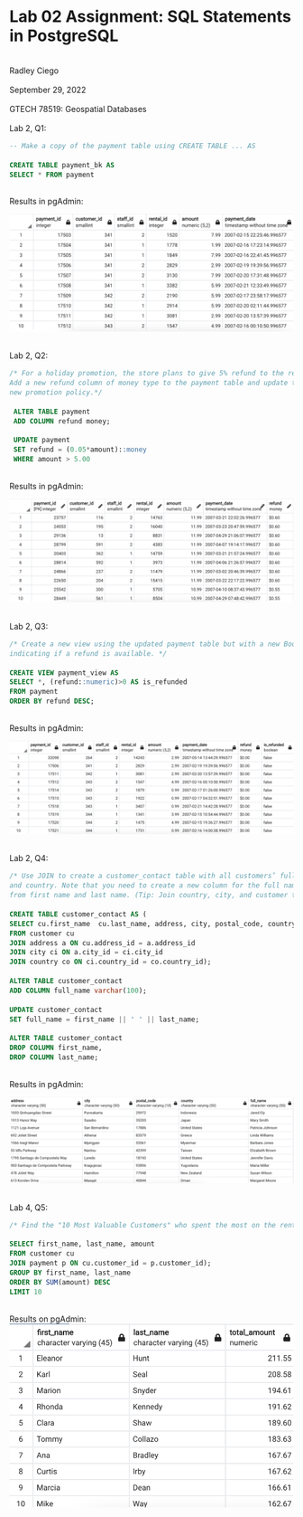 # Lab 02 Assignment: SQL Statements in PostgreSQL
<br> Radley Ciego <br>
<br> September 29, 2022 <br>
<br> GTECH 78519: Geospatial Databases <br>
<br> Lab 2, Q1: <br>

```sql
-- Make a copy of the payment table using CREATE TABLE ... AS

CREATE TABLE payment_bk AS
SELECT * FROM payment 
```

<br> Results in pgAdmin: <br>

![Lab 2, Q1 Results:](img/q1.png)

<br> Lab 2, Q2: <br>

```sql
/* For a holiday promotion, the store plans to give 5% refund to the rental payment that is greater than $5.00. 
Add a new refund column of money type to the payment table and update the column values according to this
new promotion policy.*/ 

 ALTER TABLE payment
 ADD COLUMN refund money;

 UPDATE payment
 SET refund = (0.05*amount)::money
 WHERE amount > 5.00
```

<br> Results in pgAdmin: <br>

![Lab 2, Q2 Results:](img/q2.png)

<br> Lab 2, Q3: <br>

```sql
/* Create a new view using the updated payment table but with a new Boolean column is_refunded 
indicating if a refund is available. */

CREATE VIEW payment_view AS 
SELECT *, (refund::numeric)>0 AS is_refunded
FROM payment
ORDER BY refund DESC;
```

<br> Results in pgAdmin: <br>

![Lab 2, Q3 Results:](img/q3.png)

<br>Lab 2, Q4: <br>

```sql
/* Use JOIN to create a customer_contact table with all customers’ full name, address, city, zip code, 
and country. Note that you need to create a new column for the full name and update its values
from first name and last name. (Tip: Join country, city, and customer tables) */

CREATE TABLE customer_contact AS (
SELECT cu.first_name  cu.last_name, address, city, postal_code, country
FROM customer cu
JOIN address a ON cu.address_id = a.address_id
JOIN city ci ON a.city_id = ci.city_id
JOIN country co ON ci.country_id = co.country_id);

ALTER TABLE customer_contact
ADD COLUMN full_name varchar(100);

UPDATE customer_contact
SET full_name = first_name || ' ' || last_name;

ALTER TABLE customer_contact
DROP COLUMN first_name,
DROP COLUMN last_name;
```
<br> Results in pgAdmin: <br>

![Lab 2, Q4 Results:](img/q4.png)

<br> Lab 4, Q5: <br>

``` sql
/* Find the "10 Most Valuable Customers" who spent the most on the rentals. (Tips: need to join relevant tables, summarize the total for payments, and sort the results). */

SELECT first_name, last_name, amount
FROM customer cu
JOIN payment p ON cu.customer_id = p.customer_id);
GROUP BY first_name, last_name
ORDER BY SUM(amount) DESC
LIMIT 10
```

<br> Results on pgAdmin: <br>
![Lab 2, Q5 Results:](img/q5.png)